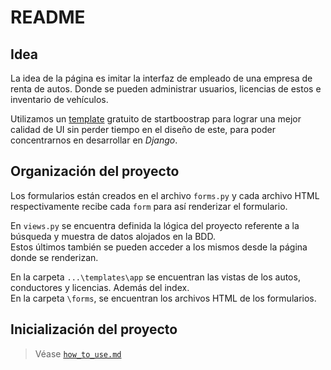 # README

## Idea

La idea de la página es imitar la interfaz de empleado de una empresa de renta de autos. Donde se pueden administrar usuarios, licencias de estos e inventario de vehículos.

Utilizamos un [template](https://startbootstrap.com/theme/coming-soon) gratuito de startboostrap para lograr una mejor calidad de UI sin perder tiempo en el diseño de este, para poder concentrarnos en desarrollar en *Django*.

## Organización del proyecto

Los formularios están creados en el archivo ``forms.py`` y cada archivo HTML respectivamente recibe cada ``form`` para así renderizar el formulario.

En ``views.py`` se encuentra definida la lógica del proyecto referente a la búsqueda y muestra de datos alojados en la BDD.\
Estos últimos también se pueden acceder a los mismos desde la página donde se renderizan.

En la carpeta ``...\templates\app`` se encuentran las vistas de los autos, conductores y licencias. Además del index.\
En la carpeta ``\forms``, se encuentran los archivos HTML de los formularios.


## Inicialización del proyecto

> Véase [``how_to_use.md``](https://github.com/mateocalvi/entregable1-Calvi-Calveri/blob/development/how_to_use.md)
